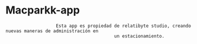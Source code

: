                                               
 # Macparkk-app
                                             
                       Esta app es propiedad de relatibyte studio, creando nuevas maneras de administración en 
											 un estacionamiento.
                                             
